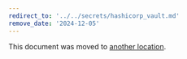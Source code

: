 ```yaml
---
redirect_to: '../../secrets/hashicorp_vault.md'
remove_date: '2024-12-05'
---
```


<!-- markdownlint-disable -->

This document was moved to [another location](../../secrets/hashicorp_vault.md).

<!-- This redirect file can be deleted after <2024-12-05>. -->
<!-- Redirects that point to other docs in the same project expire in three months. -->
<!-- Redirects that point to docs in a different project or site (for example, link is not relative and starts with `https:`) expire in one year. -->
<!-- Before deletion, see: https://docs.gitlab.com/ee/development/documentation/redirects.html -->
